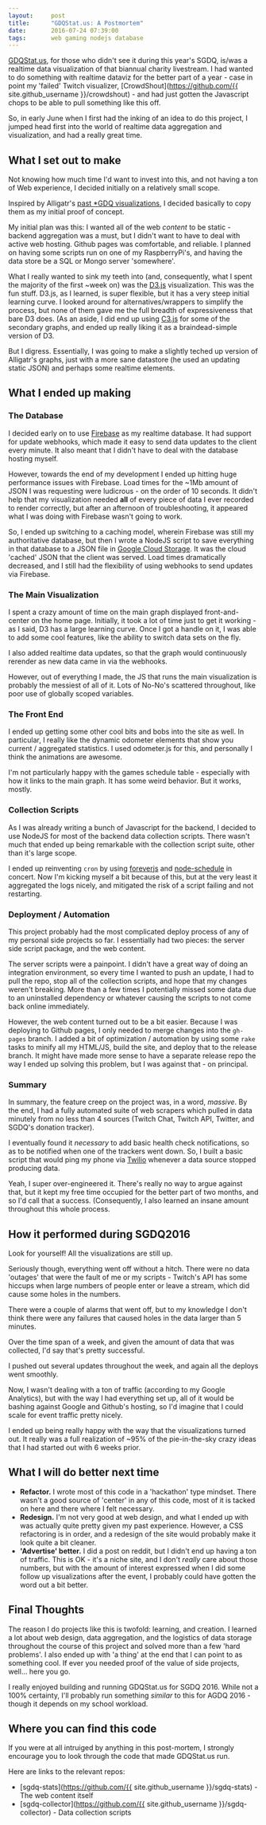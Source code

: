 ```yaml
---
layout:     post
title:      "GDQStat.us: A Postmortem"
date:       2016-07-24 07:39:00
tags:       web gaming nodejs database
---
```


[GDQStat.us](http://gdqstat.us), for those who didn't see it during this year's SGDQ, is/was a realtime data visualization of that biannual charity livestream. I had wanted to do something with realtime dataviz for the better part of a year - case in point my 'failed' Twitch visualizer, [CrowdShout](https://github.com/{{ site.github_username }}/crowdshout) - and had just gotten the Javascript chops to be able to pull something like this off.

So, in early June when I first had the inking of an idea to do this project, I jumped head first into the world of realtime data aggregation and visualization, and had a really great time.
<!--break-->

## What I set out to make
Not knowing how much time I'd want to invest into this, and not having a ton of Web experience, I decided initially on a relatively small scope.

Inspired by Alligatr's [past *GDQ visualizations](http://irc.alligatr.co.uk/sgdq14/), I decided basically to copy them as my initial proof of concept.

My initial plan was this: I wanted all of the web *content* to be static - backend aggregation was a must, but I didn't want to have to deal with active web hosting. Github pages was comfortable, and reliable. I planned on having some scripts run on one of my RaspberryPi's, and having the data store be a SQL or Mongo server 'somewhere'.

What I really wanted to sink my teeth into (and, consequently, what I spent the majority of the first ~week on) was the [D3.js](https://d3js.org/) visualization. This was the fun stuff. D3.js, as I learned, is super flexible, but it has a very steep initial learning curve. I looked around for alternatives/wrappers to simplify the process, but none of them gave me the full breadth of expressiveness that bare D3 does. (As an aside, I did end up using [C3.js](http://c3js.org/) for some of the secondary graphs, and ended up really liking it as a braindead-simple version of D3.

But I digress. Essentially, I was going to make a slightly teched up version of Alligatr's graphs, just with a more sane datastore (he used an updating static JSON) and perhaps some realtime elements.

## What I ended up making
### The Database
I decided early on to use [Firebase](https://firebase.google.com/) as my realtime database. It had support for update webhooks, which made it easy to send data updates to the client every minute. It also meant that I didn't have to deal with the database hosting myself.

However, towards the end of my development I ended up hitting huge performance issues with Firebase. Load times for the ~1Mb amount of JSON I was requesting were ludicrous - on the order of 10 seconds. It didn't help that my visualization needed **all** of every piece of data I ever recorded to render correctly, but after an afternoon of troubleshooting, it appeared what I was doing with Firebase wasn't going to work.

So, I ended up switching to a caching model, wherein Firebase was still my authoritative database, but then I wrote a NodeJS script to save everything in that database to a JSON file in [Google Cloud Storage](https://cloud.google.com/storage/). It was the cloud 'cached' JSON that the client was served. Load times dramatically decreased, and I still had the flexibility of using webhooks to send updates via Firebase.

### The Main Visualization

I spent a crazy amount of time on the main graph displayed front-and-center on the home page. Initially, it took a lot of time just to get it working - as I said, D3 has a large learning curve. Once I got a handle on it, I was able to add some cool features, like the ability to switch data sets on the fly.

I also added realtime data updates, so that the graph would continuously rerender as new data came in via the webhooks.

However, out of everything I made, the JS that runs the main visualization is probably the messiest of all of it. Lots of No-No's scattered throughout, like poor use of globally scoped variables.

### The Front End

I ended up getting some other cool bits and bobs into the site as well. In particular, I really like the dynamic odometer elements that show you current / aggregated statistics. I used odometer.js for this, and personally I think the animations are awesome.

I'm not particularly happy with the games schedule table - especially with how it links to the main graph. It has some weird behavior. But it works, mostly.

### Collection Scripts

As I was already writing a bunch of Javascript for the backend, I decided to use NodeJS for most of the backend data collection scripts. There wasn't much that ended up being remarkable with the collection script suite, other than it's large scope.

I ended up reinventing `cron` by using [foreverjs](https://github.com/foreverjs/forever) and [node-schedule](https://www.npmjs.com/package/node-schedule) in concert. Now I'm kicking myself a bit because of this, but at the very least it aggregated the logs nicely, and mitigated the risk of a script failing and not restarting.

### Deployment / Automation

This project probably had the most complicated deploy process of any of my personal side projects so far. I essentially had two pieces: the server side script package, and the web content.

The server scripts were a painpoint. I didn't have a great way of doing an integration environment, so every time I wanted to push an update, I had to pull the repo, stop all of the collection scripts, and hope that my changes weren't breaking. More than a few times I potentially missed some data due to an uninstalled dependency or whatever causing the scripts to not come back online immediately.

However, the web content turned out to be a bit easier. Because I was deploying to Github pages, I only needed to merge changes into the `gh-pages` branch. I added a bit of optimization / automation by using some `rake` tasks to minify all my HTML/JS, build the site, and deploy that to the release branch. It might have made more sense to have a separate release repo the way I ended up solving this problem, but I was against that - on principal.

### Summary
In summary, the feature creep on the project was, in a word, *massive*. By the end, I had a fully automated suite of web scrapers which pulled in data minutely from no less than 4 sources (Twitch Chat, Twitch API, Twitter, and SGDQ's donation tracker).

I eventually found it *necessary* to add basic health check notifications, so as to be notified when one of the trackers went down. So, I built a basic script that would ping my phone via [Twilio](https://www.twilio.com/) whenever a data source stopped producing data.

Yeah, I super over-engineered it. There's really no way to argue against that, but it kept my free time occupied for the better part of two months, and so I'd call that a success. (Consequently, I also learned an insane amount throughout this whole process.

## How it performed during SGDQ2016

Look for yourself! All the visualizations are still up.

Seriously though, everything went off without a hitch. There were no data 'outages' that were the fault of me or my scripts - Twitch's API has some hiccups when large numbers of people enter or leave a stream, which did cause some holes in the numbers.

There were a couple of alarms that went off, but to my knowledge I don't think there were any failures that caused holes in the data larger than 5 minutes.

Over the time span of a week, and given the amount of data that was collected, I'd say that's pretty successful.

I pushed out several updates throughout the week, and again all the deploys went smoothly.

Now, I wasn't dealing with a ton of traffic (according to my Google Analytics), but with the way I had everything set up, all of it would be bashing against Google and Github's hosting, so I'd imagine that I could scale for event traffic pretty nicely.

I ended up being really happy with the way that the visualizations turned out. It really was a full realization of ~95% of the pie-in-the-sky crazy ideas that I had started out with 6 weeks prior.

## What I will do better next time

* **Refactor.** I wrote most of this code in a 'hackathon' type mindset. There wasn't a good source of 'center' in any of this code, most of it is tacked on here and there where I felt necessary.
* **Redesign.** I'm not very good at web design, and what I ended up with was actually quite pretty given my past experience. However, a CSS refactoring is in order, and a redesign of the site would probably make it look quite a bit cleaner.
* **'Advertise' better.** I did a post on reddit, but I didn't end up having a ton of traffic. This is OK - it's a niche site, and I don't *really* care about those numbers, but with the amount of interest expressed when I did some follow up visualizations after the event, I probably could have gotten the word out a bit better.

## Final Thoughts

The reason I do projects like this is twofold: learning, and creation. I learned a lot about web design, data aggregation, and the logistics of data storage throughout the course of this project and solved more than a few 'hard problems'. I also ended up with 'a thing' at the end that I can point to as something cool. If ever you needed proof of the value of side projects, well... here you go.

I really enjoyed building and running GDQStat.us for SGDQ 2016. While not a 100% certainty, I'll probably run something *similar* to this for AGDQ 2016 - though it depends on my school workload.

## Where you can find this code
If you were at all intruiged by anything in this post-mortem, I strongly encourage you to look through the code that made GDQStat.us run.

Here are links to the relevant repos:

* [sgdq-stats](https://github.com/{{ site.github_username }}/sgdq-stats) - The web content itself
* [sgdq-collector](https://github.com/{{ site.github_username }}/sgdq-collector) - Data collection scripts